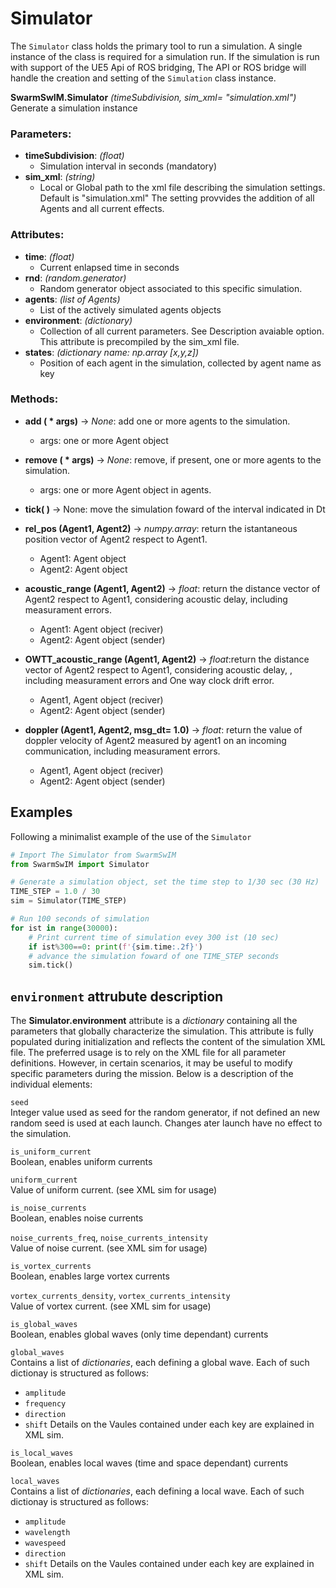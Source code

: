 # Simulator 
The `Simulator` class holds the primary tool to run a simulation. A single instance of the class is required for a simulation run. If the simulation is run with support of the UE5 Api of ROS bridging, The API or ROS bridge will handle the creation and setting of the `Simulation` class instance.

**SwarmSwIM.Simulator** *(timeSubdivision, sim_xml= "simulation.xml")*  
Generate a simulation instance  

### Parameters:  
  - **timeSubdivision**:  *(float)*  
    * Simulation interval in seconds (mandatory)  
  - **sim_xml**: *(string)* 
    * Local or Global path to the xml file describing the simulation settings. Default is "simulation.xml"
    The setting provvides the addition of all Agents and all current effects. 

### Attributes:  
- **time**: *(float)* 
    * Current enlapsed time in seconds
- **rnd**: *(random.generator)* 
    * Random generator object associated to this specific simulation. 
- **agents**: *(list of Agents)* 
    * List of the actively simulated agents objects
- **environment**: *(dictionary)* 
    * Collection of all current parameters. See Description avaiable option. This attribute is precompiled by the sim_xml file.
- **states**: *(dictionary name: np.array [x,y,z])* 
    - Position of each agent in the simulation, collected by agent name as key 


### Methods:
- **add ( * args)** -> *None*: add one or more agents to the simulation. 
    - args: one or more Agent object
- **remove ( * args)** -> *None*: remove, if present, one or more agents to the simulation. 
    - args: one or more Agent object in agents.  

- **tick( )** -> None: move the simulation foward of the interval indicated in Dt
- **rel_pos (Agent1, Agent2)** -> *numpy.array*: return the istantaneous position vector of Agent2 respect to Agent1.
    - Agent1: Agent object
    - Agent2: Agent object
      
- **acoustic_range (Agent1, Agent2)** -> *float*: return the distance vector of Agent2 respect to Agent1, considering acoustic delay, including measurament errors.
    - Agent1: Agent object (reciver)
    - Agent2: Agent object (sender)
      
- **OWTT_acoustic_range (Agent1, Agent2)** -> *float*:return the distance vector of Agent2 respect to Agent1, considering acoustic delay, , including measurament errors and One way clock drift error.
    - Agent1, Agent object (reciver)
    - Agent2: Agent object (sender)
      
- **doppler (Agent1, Agent2, msg_dt= 1.0)** -> *float*: return the value of doppler velocity of Agent2 measured by agent1 on an incoming communication, including measurament errors.
    - Agent1, Agent object (reciver)
    - Agent2: Agent object (sender)
      

## Examples
Following a minimalist example of the use of the `Simulator`

```python
# Import The Simulator from SwarmSwIM
from SwarmSwIM import Simulator

# Generate a simulation object, set the time step to 1/30 sec (30 Hz)
TIME_STEP = 1.0 / 30
sim = Simulator(TIME_STEP)

# Run 100 seconds of simulation
for ist in range(30000):
    # Print current time of simulation evey 300 ist (10 sec)
    if ist%300==0: print(f'{sim.time:.2f}')
    # advance the simulation foward of one TIME_STEP seconds
    sim.tick()
```


## `environment` attrubute description
The **Simulator.environment** attribute is a *dictionary* containing all the parameters that globally characterize the simulation. This attribute is fully populated during initialization and reflects the content of the simulation XML file.
The preferred usage is to rely on the XML file for all parameter definitions. However, in certain scenarios, it may be useful to modify specific parameters during the mission.
Below is a description of the individual elements:

`seed`  
Integer value used as seed for the random generator, if not defined an new random seed is used at each launch. Changes ater launch have no effect to the simulation. 

`is_uniform_current`  
Boolean, enables uniform currents

`uniform_current`  
Value of uniform current. (see XML sim for usage)

`is_noise_currents`  
Boolean, enables noise currents

`noise_currents_freq`, `noise_currents_intensity`  
Value of noise current. (see XML sim for usage)

`is_vortex_currents`  
Boolean, enables large vortex currents

`vortex_currents_density`, `vortex_currents_intensity`   
Value of vortex current. (see XML sim for usage)

`is_global_waves`  
Boolean, enables global waves (only time dependant) currents

`global_waves`  
Contains a list of *dictionaries*, each defining a global wave. Each of such dictionay is structured as follows:
- `amplitude`
- `frequency`
- `direction`
- `shift`
Details on the Vaules contained under each key are explained in XML sim.

`is_local_waves`  
Boolean, enables local waves (time and space dependant) currents

`local_waves`  
Contains a list of *dictionaries*, each defining a local wave. Each of such dictionay is structured as follows:
- `amplitude`
- `wavelength`
- `wavespeed`
- `direction`
- `shift`
Details on the Vaules contained under each key are explained in XML sim.


